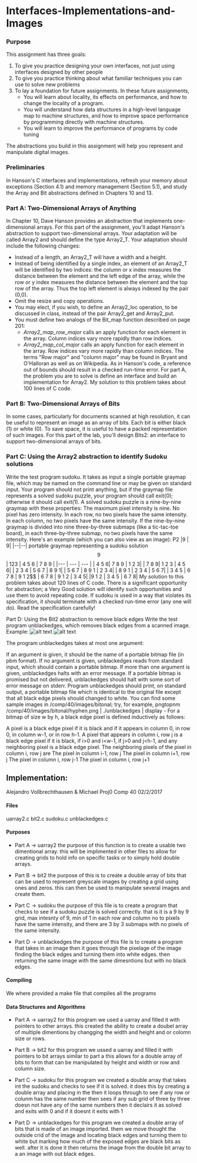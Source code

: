 # Interfaces-Implementations-and-Images
### Purpose
This assignment has three goals:
1. To give you practice designing your own interfaces, not just using interfaces designed by other people
2. To give you practice thinking about what familiar techniques you can use to solve new problems
3. To lay a foundation for future assignments. In these future assignments,
   - You will learn about locality, its effects on performance, and how to change the locality of a program.
   - You will understand how data structures in a high-level language map to machine structures, and how to improve space performance by programming directly with machine structures.
   - You will learn to improve the performance of programs by code tuning

The abstractions you build in this assignment will help you represent and manipulate digital images.
### Preliminaries
In Hanson's C interfaces and implementations, refresh your memory about exceptions (Section 4.1) and memory management (Section 5.1), and study the Array and Bit abstractions defined in Chapters 10 and 13.
### Part A: Two-Dimensional Arrays of Anything
In Chapter 10, Dave Hanson provides an abstraction that implements one-dimensional arrays. For this part of the assignment, you'll adapt Hanson's abstraction to support two-dimensional arrays. Your adaptation will be called Array2 and should define the type Array2_T. Your adaptation should include the following changes:
- Instead of a length, an Array2_T will have a width and a height.
- Instead of being identified by a single index, an element of an Array2_T will be identified by two indices: the column or x index measures the distance between the element and the left edge of the array, while the row or y index measures the distance between the element and the top row of the array. Thus the top left element is always indexed by the pair (0,0).
- Omit the resize and copy operations.
- You may elect, if you wish, to define an Array2_loc operation, to be discussed in class, instead of the pair Array2_get and Array2_put.
- You must define two analogs of the Bit_map function described on page 201:
  -  *Array2_map_row_major* calls an apply function for each element in the array. Column indices vary more rapidly than row indices.
  - *Array2_map_col_major* calls an apply function for each element in the array. Row indices vary more rapidly than column indices.
The terms "Row major" and "column major" may be found in Bryant and O'Halloran as well as on Wikipedia.
As in Hanson's code, a reference out of bounds should result in a checked run-time error.
For part A, the problem you are to solve is define an interface and build an implementation for Array2. 
My solution to this problem takes about 100 lines of C code.

### Part B: Two-Dimensional Arrays of Bits
In some cases, particularly for documents scanned at high resolution, it can be useful to represent an image as an array of bits. Each bit is either black (1) or white (0). To save space, it is useful to have a packed representation of such images. For this part of the lab, you'll design Bits2: an interface to support two-dimensional arrays of bits.

### Part C: Using the Array2 abstraction to identify Sudoku solutions
Write the test program sudoku. It takes as input a single portable graymap file, which may be named on the command line or may be given on standard input. Your program should not print anything, but if the graymap file represents a solved sudoku puzzle, your program should call exit(0); otherwise it should call exit(1). A solved sudoku puzzle is a nine-by-nine graymap with these properties:
The maximum pixel intensity is nine.
No pixel has zero intensity.
In each row, no two pixels have the same intensity.
In each column, no two pixels have the same intensity.
If the nine-by-nine graymap is divided into nine three-by-three submaps (like a tic-tac-toe board), in each three-by-three submap, no two pixels have the same intensity.
Here's an example (which you can also view as an image):
P2
|9 | 9|
|--|--|
portable graymap representing a sudoku solution
$$9$$
| 123  | 4 5 6 |  7 8 9 |
|--- | --- | --- |
| 4 5 6| 7 8 9 |   1 2 3| 
| 7 8 9|   1 2 3 |  4 5 6| 
| 2 3 4 |   5 6 7  |  8 9 1| 
| 5 6 7  |  8 9 1 |  2 3 4| 
| 8 9 1  | 2 3 4  |  5 6 7| 
| 3 4 5  |  6 7 8  |  9 1 2$$
| 6 7 8 |   9 1 2 |   3 4 5| 
|9 1 2  | 3 4 5  | 6 7 8|
My solution to this problem takes about 120 lines of C code. There is a significant opportunity for abstraction; a Very Good solution will identify such opportunities and use them to avoid repeating code.
If sudoku is used in a way that violates its specification, it should terminate with a checked run-time error (any one will do). Read the specification carefully!

Part D: Using the Bit2 abstraction to remove black edges
Write the test program unblackedges, which removes black edges from a scanned image. Example:
![alt text](https://github.com/medegw01/Interfaces-Implementations-and-Images/blob/master/bf.PNG  "before")
![alt text](https://github.com/medegw01/Interfaces-Implementations-and-Images/blob/master/af.PNG "after")

The program unblackedges takes at most one argument:

If an argument is given, it should be the name of a portable bitmap file (in pbm format).
If no argument is given, unblackedges reads from standard input, which should contain a portable bitmap.
If more than one argument is given, unblackedges halts with an error message.
If a portable bitmap is promised but not delivered, unblackedges should halt with some sort of error message on stderr.
Program unblackedges should print, on standard output, a portable bitmap file which is identical to the original file except that all black edge pixels should changed to white. You can find some sample images in /comp/40/images/bitonal; try, for example,
  pngtopnm /comp/40/images/bitonal/hyphen.png | ./unblackedges | display -
For a bitmap of size w by h, a black edge pixel is defined inductively as follows:

A pixel is a black edge pixel if it is black and if it appears in column 0, in row 0, in column w-1, or in row h-1.
A pixel that appears in column i, row j is a black edge pixel if it is black, if i>0 and i<w-1, if j>0 and j<h-1, and any neighboring pixel is a black edge pixel.
The neighboring pixels of the pixel in column i, row j are
The pixel in column i-1, row j
The pixel in column i+1, row j
The pixel in column i, row j-1
The pixel in column i, row j+1

## Implementation:

Alejandro Vollbrechthausen & Michael
Proj0 Comp 40 
02/2/2017

#### Files                                     

uarray2.c bit2.c sudoku.c unblackedges.c


#### Purposes                                   

* Part A -> uarray2
the purpose of this function is to create a usable two dimentional array. this 
will be implimented in other files to allow for creating grids to hold info on
specific tasks or to simply hold double arrays.

* Part B -> bit2
the purpose of this is to create a double array of bits that can be used to 
represent greyscale images by creating a grid using ones and zeros. this can 
then be used to manipulate several images and create them. 

* Part C -> sudoku
 the purpose of this file is to create a program that checks to see if a sudoku
puzzle is solved correctly. that is it is a 9 by 9 grid, max intesnty of 9, min
of 1 in each row and column no to pixels have the same intensity, and there are
3 by 3 submaps with no pixels of the same intensity. 

* Part D -> unblackedges
the purpose of this file is to create a program that takes in an image then it
goes through the pixelage of the image finding the black edges and turning them
into white edges. then returning the same image with the same dimesntions but
with no black edges.

#### Compiling                                  
We where provided a make file that compiles all the programs 


#### Data Structures and Algorithms 
* Part A -> uarray2 
for this program we used a uarray and filled it with pointers to other arrays. 
this created the ability to create a doubel array of multiple dimentions by 
changging the width and height and or colomn size or rows. 

* Part B -> bit2
for this program we ussed a uarray and filled it with pointers to bit arrays
similar to part a this allows for a double array of bits to form that can be 
manipulated by height and width or row and column size.

* Part C -> sudoku
for this program we created a double array that takes int the sudoku and checks
to see if it is solved. it does this by creating a double array and placing in 
the then it loops through to see if any row or colunm has the same number then
sees if any sub grid of three by three doesn not have any of the same numbers
then it declairs it as solved and exits with 0 and if it doesnt it exits with 1

* Part D -> unblackedges
for this program we created a double array of bits that is made of an image 
imported. them we move thought the outside crid of the image and locating black
edges and turning them to white but marking how much of the exposed edges are
black bits as well. after it is done it then returns the image from the double
bit array to a an image with out black edges.
